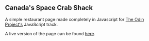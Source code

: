 ## Canada's Space Crab Shack

A simple restaurant page made completely in Javascript for [The Odin Project's](https://github.com/ellielle/restaurant) 
JavaScript track.

A live version of the page can be found [here](https://ellielle.github.io/restaurant/).
